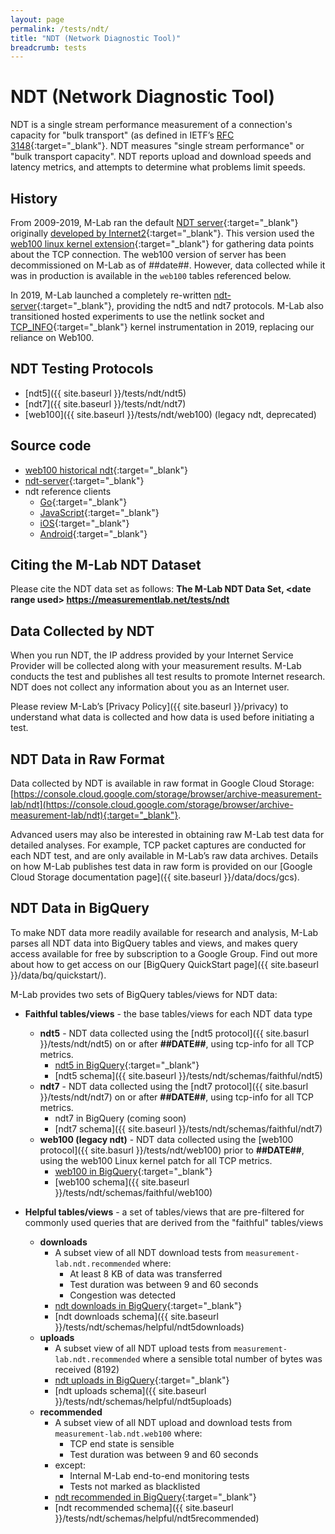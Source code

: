 ```yaml
---
layout: page
permalink: /tests/ndt/
title: "NDT (Network Diagnostic Tool)"
breadcrumb: tests
---
```


# NDT (Network Diagnostic Tool)

NDT is a single stream performance measurement of a connection's capacity for "bulk transport" (as defined in IETF’s [RFC 3148](https://tools.ietf.org/html/rfc3148){:target="_blank"}. NDT measures "single stream performance" or "bulk transport capacity". NDT reports upload and download speeds and latency metrics, and attempts to determine what problems limit speeds.

## History

From 2009-2019, M-Lab ran the default [NDT server](https://github.com/ndt-project/ndt/){:target="_blank"} originally [developed by Internet2](https://software.internet2.edu/ndt/){:target="_blank"}. This version used the [web100 linux kernel extension](https://dl.acm.org/citation.cfm?id=956993.957002){:target="_blank"} for gathering data points about the TCP connection. The web100 version of server has been decommissioned on M-Lab as of ##date##. However, data collected while it was in production is available in the `web100` tables referenced below.

In 2019, M-Lab launched a completely re-written [ndt-server](https://github.com/m-lab/ndt-server){:target="_blank"}, providing the ndt5 and ndt7 protocols. M-Lab also transitioned hosted experiments to use the netlink socket and [TCP_INFO](https://github.com/m-lab/tcp-info/){:target="_blank"} kernel instrumentation in 2019, replacing our reliance on Web100.

## NDT Testing Protocols

* [ndt5]({{ site.baseurl }}/tests/ndt/ndt5)
* [ndt7]({{ site.baseurl }}/tests/ndt/ndt7)
* [web100]({{ site.baseurl }}/tests/ndt/web100) (legacy ndt, deprecated)

## Source code

* [web100 historical ndt](https://github.com/ndt-project/ndt/){:target="_blank"}
* [ndt-server](https://github.com/m-lab/ndt-server){:target="_blank"}
* ndt reference clients
  * [Go](https://github.com/m-lab/ndt7-client-go){:target="_blank"}
  * [JavaScript](https://github.com/m-lab/ndt7-client-javascript){:target="_blank"}
  * [iOS](https://github.com/m-lab/ndt7-client-ios){:target="_blank"}
  * [Android](https://github.com/m-lab/ndt7-client-android){:target="_blank"}

## Citing the M-Lab NDT Dataset

Please cite the NDT data set as follows: **The M-Lab NDT Data Set, &lt;date range used&gt; https://measurementlab.net/tests/ndt**

## Data Collected by NDT

When you run NDT, the IP address provided by your Internet Service Provider will be collected along with your measurement results. M-Lab conducts the test and publishes all test results to promote Internet research. NDT does not collect any information about you as an Internet user.

Please review M-Lab’s [Privacy Policy]({{ site.baseurl }}/privacy) to understand what data is collected and how data is used before initiating a test.

## NDT Data in Raw Format

Data collected by NDT is available in raw format in Google Cloud Storage: [https://console.cloud.google.com/storage/browser/archive-measurement-lab/ndt](https://console.cloud.google.com/storage/browser/archive-measurement-lab/ndt){:target="_blank"}.

Advanced users may also be interested in obtaining raw M-Lab test data for detailed analyses. For example, TCP packet captures are conducted for each NDT test, and are only available in M-Lab’s raw data archives. Details on how M-Lab publishes test data in raw form is provided on our [Google Cloud Storage documentation page]({{ site.baseurl }}/data/docs/gcs).

## NDT Data in BigQuery

To make NDT data more readily available for research and analysis, M-Lab parses all NDT data into BigQuery tables and views, and makes query access available for free by subscription to a Google Group. Find out more about how to get access on our [BigQuery QuickStart page]({{ site.baseurl }}/data/bq/quickstart/).

M-Lab provides two sets of BigQuery tables/views for NDT data:

* **Faithful tables/views** - the base tables/views for each NDT data type
  * **ndt5** - NDT data collected using the [ndt5 protocol]({{ site.basurl }}/tests/ndt/ndt5) on or after **##DATE##**, using tcp-info for all TCP metrics.
    * [ndt5 in BigQuery](https://console.cloud.google.com/bigquery?project=measurement-lab&p=measurement-lab&d=ndt&t=ndt5&page=table){:target="_blank"}
    * [ndt5 schema]({{ site.baseurl }}/tests/ndt/schemas/faithful/ndt5)
  * **ndt7** - NDT data collected using the [ndt7 protocol]({{ site.basurl }}/tests/ndt/ndt7) on or after **##DATE##**, using tcp-info for all TCP metrics.
    * ndt7 in BigQuery (coming soon)
    * [ndt7 schema]({{ site.baseurl }}/tests/ndt/schemas/faithful/ndt7)
  * **web100 (legacy ndt)** - NDT data collected using the [web100 protocol]({{ site.basurl }}/tests/ndt/web100) prior to **##DATE##**, using the web100 Linux kernel patch for all TCP metrics.
    * [web100 in BigQuery](https://console.cloud.google.com/bigquery?project=measurement-lab&p=measurement-lab&d=ndt&t=web100&page=table){:target="_blank"}
    * [web100 schema]({{ site.baseurl }}/tests/ndt/schemas/faithful/web100)

* **Helpful tables/views** - a set of tables/views that are pre-filtered for commonly used queries that are derived from the "faithful" tables/views
  * **downloads**
    * A subset view of all NDT download tests from `measurement-lab.ndt.recommended` where:
      * At least 8 KB of data was transferred
      * Test duration was between 9 and 60 seconds
      * Congestion was detected
    * [ndt downloads in BigQuery](https://console.cloud.google.com/bigquery?project=measurement-lab&folder&organizationId=433637338589&p=measurement-lab&d=ndt&t=downloads&page=table){:target="_blank"}
    * [ndt downloads schema]({{ site.baseurl }}/tests/ndt/schemas/helpful/ndt5downloads)
  * **uploads**
    * A subset view of all NDT upload tests from `measurement-lab.ndt.recommended` where a sensible total number of bytes was received (8192)
    * [ndt uploads in BigQuery](https://console.cloud.google.com/bigquery?project=measurement-lab&folder&organizationId=433637338589&p=measurement-lab&d=ndt&t=uploads&page=table){:target="_blank"}
    * [ndt uploads schema]({{ site.baseurl }}/tests/ndt/schemas/helpful/ndt5uploads)
  * **recommended**
    * A subset view of all NDT upload and download tests from `measurement-lab.ndt.web100` where:
      * TCP end state is sensible
      * Test duration was between 9 and 60 seconds
    * except:
      * Internal M-Lab end-to-end monitoring tests
      * Tests not marked as blacklisted
    * [ndt recommended in BigQuery](https://console.cloud.google.com/bigquery?project=measurement-lab&folder&organizationId=433637338589&p=measurement-lab&d=ndt&t=recommended&page=table){:target="_blank"}
    * [ndt recommended schema]({{ site.baseurl }}/tests/ndt/schemas/helpful/ndt5recommended)
